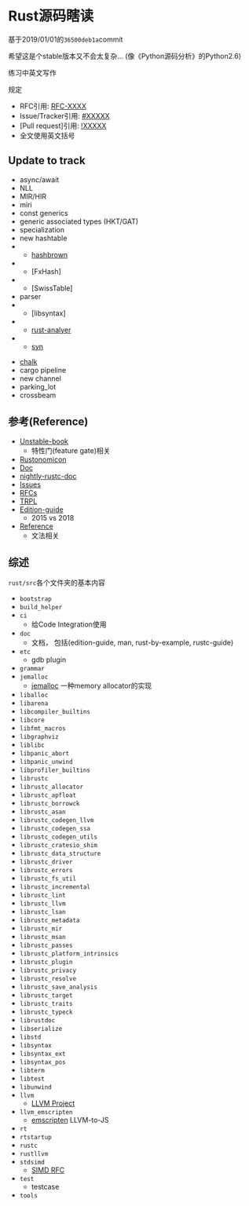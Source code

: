 # Rust源码瞎读

基于2019/01/01的`36500deb1a`commit

希望这是个stable版本又不会太复杂... (像《Python源码分析》的Python2.6)

练习中英文写作

规定

* RFC引用: [RFC-XXXX]()
* Issue/Tracker引用: [#XXXXX]()
* [Pull request]引用: [!XXXXX]()
* 全文使用英文括号

## Update to track
* async/await
* NLL
* MIR/HIR
* miri
* const generics
* generic associated types (HKT/GAT)
* specialization
* new hashtable
* + [hashbrown](https://github.com/Amanieu/hashbrown)
* + [FxHash]
* + [SwissTable]
* parser
* + [libsyntax]
* + [rust-analyer](https://github.com/rust-analyzer/rust-analyzer)
* + [syn](https://github.com/dtolnay/syn)
+ [chalk](<https://github.com/rust-lang/chalk>)
+ cargo pipeline
+ new channel
+ parking_lot
+ crossbeam




## 参考(Reference)

* [Unstable-book](https://doc.rust-lang.org/nightly/unstable-book/)
  * 特性门(feature gate)相关
* [Rustonomicon](https://doc.rust-lang.org/stable/nomicon/)
* [Doc](https://doc.rust-lang.org/nightly/std/index.html)
* [nightly-rustc-doc](https://doc.rust-lang.org/nightly/nightly-rustc/rustc/)
* [Issues](https://github.com/rust-lang/rust/issues)
* [RFCs](https://github.com/rust-lang/rfcs/issues)
* [TRPL](https://doc.rust-lang.org/book/index.html)
* [Edition-guide](https://rust-lang-nursery.github.io/edition-guide/introduction.html)
  * 2015 vs 2018
* [Reference](https://doc.rust-lang.org/reference/introduction.html)
  * 文法相关



## 综述

`rust/src`各个文件夹的基本内容

* `bootstrap`
* `build_helper`
* `ci`
  * 给Code Integration使用
* `doc`
  * 文档， 包括(edition-guide, man, rust-by-example, rustc-guide)
* `etc`
  * gdb plugin
* `grammar`
* `jemalloc`
  * [jemalloc](https://github.com/jemalloc/jemalloc) 一种memory allocator的实现
* `liballoc`
* `libarena`
* `libcompiler_builtins`
* `libcore`
* `libfmt_macros`
* `libgraphviz`
* `liblibc`
* `libpanic_abort`
* `libpanic_unwind`
* `libprofiler_builtins`
* `librustc`
* `librustc_allocator`
* `librustc_apfloat`
* `librustc_borrowck`
* `librustc_asan`
* `librustc_codegen_llvm`
* `librustc_codegen_ssa`
* `librustc_codegen_utils`
* `librustc_cratesio_shim`
* `librustc_data_structure`
* `librustc_driver`
* `librustc_errors`
* `librustc_fs_util`
* `librustc_incremental`
* `librustc_lint`
* `librustc_llvm`
* `librustc_lsan`
* `librustc_metadata`
* `librustc_mir`
* `librustc_msan`
* `librustc_passes`
* `librustc_platform_intrinsics`
* `librustc_plugin`
* `librustc_privacy`
* `librustc_resolve`
* `librustc_save_analysis`
* `librustc_target`
* `librustc_traits`
* `librustc_typeck`
* `librustdoc`
* `libserialize`
* `libstd`
* `libsyntax`
* `libsyntax_ext`
* `libsyntax_pos`
* `libterm`
* `libtest`
* `libunwind`
* `llvm`
  * [LLVM Project](https://github.com/llvm-mirror/llvm)
* `llvm_emscripten`
  * [emscripten](https://github.com/kripken/emscripten) LLVM-to-JS
* `rt`
* `rtstartup`
* `rustc`
* `rustllvm`
* `stdsimd`
  * [SIMD RFC](https://github.com/rust-lang/rfcs/blob/master/text/2325-stable-simd.md)
* `test`
  * testcase
* `tools`